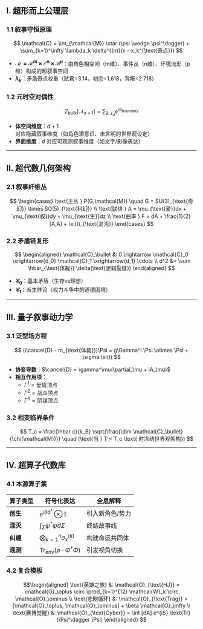## Ⅰ. 超形而上公理层

### 1.1 叙事守恒原理
$$
\mathcal{C} = \int_{\mathcal{M}} \star (\psi \wedge \psi^\dagger) + \sum_{k=1}^\infty \lambda_k \delta^{(n)}(x - x_k^{\text{奇点}})
$$
- **$\mathcal{M} = \mathcal{R}^m \times \mathcal{E}^n \times \mathcal{B}^p$**：由角色相空间（m维）、事件丛（n维）、环境流形（p维）构成的超叙事空间
- **$\lambda_k$**：矛盾奇点权重（弑君=3.14，初恋=1.618，背叛=2.718）

### 1.2 元时空对偶性
$$
Z_{\text{bulk}}[\mathcal{N}_{d+1}] = \sum_{\partial\mathcal{N}_d} e^{iS_{\text{boundary}}}
$$
- **体空间维度**：$d+1$ 对应隐藏叙事维度（如角色潜意识、未言明的世界观设定）
- **界面维度**：$d$ 对应可观测叙事维度（如文字/影像表达）

---

## Ⅱ. 超代数几何架构

### 2.1 叙事纤维丛
$$
\begin{cases}
\text{主丛 } P(G,\mathcal{M}) \quad G = SU(3)_{\text{奇幻}} \times SO(5)_{\text{科幻}} \\
\text{联络 } A = \mu_{\text{爱}}dx + \mu_{\text{权}}dy + \mu_{\text{生}}dz \\
\text{曲率 } F = dA + \frac{1}{2}[A,A] + \xi(t)_{\text{混沌}}
\end{cases}
$$

### 2.2 矛盾链复形
$$
\begin{aligned}
\mathcal{C}_\bullet &: 0 \rightarrow \mathcal{C}_0 \xrightarrow{d_0} \mathcal{C}_1 \xrightarrow{d_1} \cdots \\
d^2 &= \sum \hbar_{\text{体裁}} \delta(\text{逻辑裂缝})
\end{aligned}
$$
- **$\mathcal{C}_0$**：基本矛盾（生存vs理想）
- **$\mathcal{C}_1$**：派生悖论（权力斗争中的道德困境）

---

## Ⅲ. 量子叙事动力学

### 3.1 泛型场方程
$$
(i\cancel{D} - m_{\text{体裁}})\Psi = g\Gamma^I \Psi \otimes \Psi + \sigma \xi(t)
$$
- **协变导数**：$\cancel{D} = \gamma^\mu(\partial_\mu + iA_\mu)$
- **相互作用项**：
  - $\Gamma^1 = \text{爱情顶点}$
  - $\Gamma^2 = \text{战斗顶点}$
  - $\Gamma^3 = \text{阴谋顶点}$

### 3.2 相变临界条件
$$
T_c = \frac{\hbar c}{k_B} \sqrt{\frac{\dim \mathcal{C}_\bullet}{\chi(\mathcal{M})}} \quad (\text{当 } T < T_c \text{ 时冻结世界观架构})
$$

---

## Ⅳ. 超算子代数库

### 4.1 本源算子集
| 算子类型 | 符号化表达 | 全息解释 |
|---------|------------|----------|
| **创生** | $e^{i\theta \hat{a}^\dagger} \otimes \mathbb{I}$ | 引入新角色/势力 |
| **湮灭** | $\int_\Sigma \psi^\dagger \psi d\Sigma$ | 终结故事线 |
| **纠缠** | $\bigotimes_{k=1}^n \sigma_x^{(k)}$ | 构建命运共同体 |
| **观测** | $\text{Tr}_{\text{env}}(\rho \cdot \Phi^\dagger \Phi)$ | 引发视角切换 |

### 4.2 复合模板
```math
\begin{aligned}
\text{英雄之旅} &: \mathcal{O}_{\text{HJ}} = \mathcal{O}_\oplus \circ \prod_{k=1}^{12} \mathcal{W}_k \circ \mathcal{O}_\ominus \\
\text{悲剧循环} &: \mathcal{O}_{\text{Trag}} = [\mathcal{O}_\oplus, \mathcal{O}_\ominus] + \beta \mathcal{O}_\infty \\
\text{赛博觉醒} &: \mathcal{O}_{\text{Cyber}} = \int [dA] e^{iS} \text{Tr}(\Psi^\dagger \Psi)
\end{aligned}